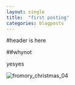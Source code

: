 ```yaml
---
layout: single
title:  "first posting"
categories: blogposts
---
```


#header is here

##whynot

yesyes

![fromory_﻿christmas_04](../images/2024-05-28-first/fromory_﻿christmas_04.png)
